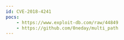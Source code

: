 ```yaml
---
id: CVE-2018-4241
pocs:
    - https://www.exploit-db.com/raw/44849
    - https://github.com/0neday/multi_path
---
```

